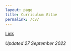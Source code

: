 ```yaml
---
layout: page
title: Curriculum Vitae
permalink: /cv/
---
```


<a class="buttonLinks" href="{{ '/assets/Resume-AnirudhMaiya.pdf' | relative_url }}" target="_blank">Link</a>
<p><em> Updated 27 September 2022 </em></p>

